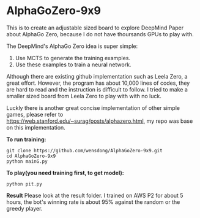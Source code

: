 # AlphaGoZero-9x9
This is to create an adjustable sized board to explore DeepMind Paper about AlphaGo Zero, because I do not have thoursands GPUs to play with.

The DeepMind's AlphaGo Zero idea is super simple:

1. Use MCTS to generate the training examples.
2. Use these examples to train a neural network.

Although there are existing github implementation such as Leela Zero, a great effort. However, the program has about 10,000 lines of codes, they are hard to read and the instruction is difficult to follow. I tried to make a smaller sized board from Leela Zero to play with with no luck.

Luckly there is another great concise implementation of other simple games, please refer to https://web.stanford.edu/~surag/posts/alphazero.html,
my repo was base on this implementation.

**To run training:**
```
git clone https://github.com/wensdong/AlphaGoZero-9x9.git
cd AlphaGoZero-9x9
python mainG.py
```
**To play(you need training first, to get model):**
```
python pit.py
```
**Result**
Please look at the result folder. I trained on AWS P2 for about 5 hours, the bot's winning rate is about 95% against the random or the greedy player.
